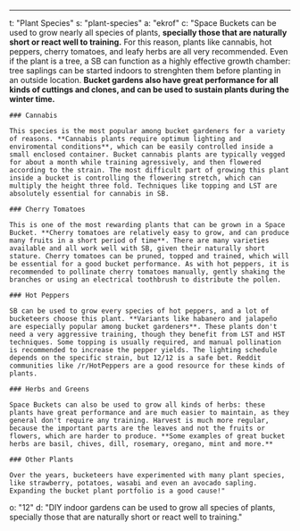 ---
t: "Plant Species"
s: "plant-species"
a: "ekrof"
c: "Space Buckets can be used to grow nearly all species of plants, **specially those that are naturally short or react well to training.** For this reason, plants like cannabis, hot peppers, cherry tomatoes, and leafy herbs are all very recommended. Even if the plant is a tree, a SB can function as a highly effective growth chamber: tree saplings can be started indoors to strenghten them before planting in an outside location. **Bucket gardens also have great performance for all kinds of cuttings and clones, and can be used to sustain plants during the winter time.**

    ### Cannabis

    This species is the most popular among bucket gardeners for a variety of reasons. **Cannabis plants require optimum lighting and enviromental conditions**, which can be easily controlled inside a small enclosed container. Bucket cannabis plants are typically vegged for about a month while training agressively, and then flowered according to the strain. The most difficult part of growing this plant inside a bucket is controlling the flowering stretch, which can multiply the height three fold. Techniques like topping and LST are absolutely essential for cannabis in SB.

    ### Cherry Tomatoes

    This is one of the most rewarding plants that can be grown in a Space Bucket. **Cherry tomatoes are relatively easy to grow, and can produce many fruits in a short period of time**. There are many varieties available and all work well with SB, given their naturally short stature. Cherry tomatoes can be pruned, topped and trained, which will be essential for a good bucket performance. As with hot peppers, it is recommended to pollinate cherry tomatoes manually, gently shaking the branches or using an electrical toothbrush to distribute the pollen.

    ### Hot Peppers

    SB can be used to grow every species of hot peppers, and a lot of bucketeers choose this plant. **Variants like habanero and jalapeño are especially popular among bucket gardeners**. These plants don't need a very aggressive training, though they benefit from LST and HST techniques. Some topping is usually required, and manual pollination is recommended to increase the pepper yields. The lighting schedule depends on the specific strain, but 12/12 is a safe bet. Reddit communities like /r/HotPeppers are a good resource for these kinds of plants.

    ### Herbs and Greens

    Space Buckets can also be used to grow all kinds of herbs: these plants have great performance and are much easier to maintain, as they general don't require any training. Harvest is much more regular, because the important parts are the leaves and not the fruits or flowers, which are harder to produce. **Some examples of great bucket herbs are basil, chives, dill, rosemary, oregano, mint and more.**

    ### Other Plants

    Over the years, bucketeers have experimented with many plant species, like strawberry, potatoes, wasabi and even an avocado sapling. Expanding the bucket plant portfolio is a good cause!"
o: "12"
d: "DIY indoor gardens can be used to grow all species of plants, specially those that are naturally short or react well to training."